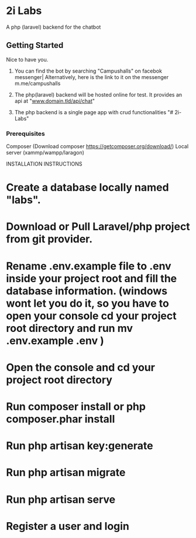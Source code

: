 #  2i Labs
A php (laravel) backend for the chatbot

## Getting Started

Nice to have you.

1. You can find the bot by searching "Campushalls" on facebok messenger| Alternatively, here is the link to it on the messenger m.me/campushalls

2. The php(laravel) backend will be hosted online for test. It provides an api at "www.domain.tld/api/chat"

3. The php backend is a single page app with crud functionalities
"# 2i-Labs" 

### Prerequisites
Composer	(Download composer https://getcomposer.org/download/)
Local server (xammp/wampp/laragon)


INSTALLATION INSTRUCTIONS

#  Create a database locally named "labs".

#  Download or Pull Laravel/php project from git provider.

#  Rename .env.example file to .env inside your project root and fill the database information. (windows wont let you do it, so you have to open your console cd your project root directory and run mv .env.example .env )

#  Open the console and cd your project root directory

#  Run composer install or php composer.phar install

#  Run php artisan key:generate

#  Run php artisan migrate

#  Run php artisan serve

#  Register a user and login
